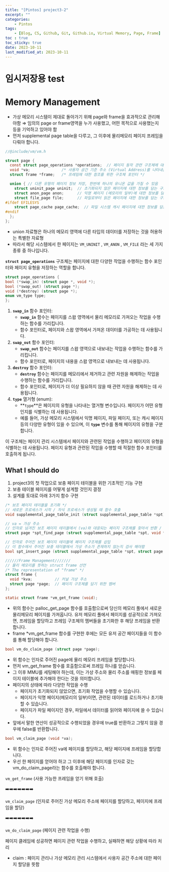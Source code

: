 ```yaml
---
title: "[Pintos] project3-2"
excerpt: ""
categories:
    - Pintos
tags:
    - [Blog, CS, Github, Git, Github.io, Virtual Memory, Page, Frame]
toc : true
toc_sticky: true
date: 2023-10-11
last_modified_at: 2023-10-11
---
```

# 임시저장용 test

# Memory Management

- 가상 메모리 시스템이 제대로 돌아가기 위해 page와 frame을 효과적으로 관리해야함 ⇒ 임의의 page or frame영역을 누가 사용했고, 어떤 목적으로 사용했는지 등을 기억하고 있어야 함
- 먼저 supplemental page table을  다루고, 그 이후에 물리메모리 페이지 프레임을 다뤄야 합니다.

```c
//@include/vm/vm.h

struct page {
  const struct page_operations *operations;  // 페이지 동작 관련 구조체에 대한 포인터
  void *va;              /* 사용자 공간 기준 주소 (Virtual Address)를 나타내는 포인터 */
  struct frame *frame;   /* 프레임에 대한 참조를 위한 구조체 포인터 */

  union { // 다른 유형의 페이지 정보 저장, 한번에 하나의 유니온 값을 가질 수 있음
    struct uninit_page uninit;  // 초기화되지 않은 페이지에 대한 정보를 담는 구조체
    struct anon_page anon;      // 익명 페이지 (메모리의 일부)에 대한 정보를 담는 구조체
    struct file_page file;      // 파일로부터 읽은 페이지에 대한 정보를 담는 구조체
#ifdef EFILESYS
    struct page_cache page_cache;  // 파일 시스템 캐시 페이지에 대한 정보를 담는 구조체
#endif
  };
};
```

- union 자료형은 하나의 메모리 영역에 다른 타입의 데이터를 저장하는 것을 허용하는 특별한 자료형
- 따라서 해당 시스템에서 한 페이지는 `VM_UNINIT` , `VM_ANON` , `VM_FILE` 라는 세 가지 종류 중 하나입니다.

**`struct page_operations`** 구조체는 페이지에 대한 다양한 작업을 수행하는 함수 포인터와 페이지 유형을 저장하는 역할을 합니다. 

```c
struct page_operations {
bool (*swap_in) (struct page *, void *);
bool (*swap_out) (struct page *);
void (*destroy) (struct page *);
enum vm_type type;
};
```

1. **`swap_in`** 함수 포인터:
    - **`swap_in`** 함수는 페이지를 스왑 영역에서 물리 메모리로 가져오는 작업을 수행하는 함수를 가리킵니다.
    - 함수 포인터로, 페이지와 스왑 영역에서 가져온 데이터를 가공하는 데 사용됩니다.
2. **`swap_out`** 함수 포인터:
    - **`swap_out`** 함수는 페이지를 스왑 영역으로 내보내는 작업을 수행하는 함수를 가리킵니다.
    - 함수 포인터로, 페이지의 내용을 스왑 영역으로 내보내는 데 사용됩니다.
3. **`destroy`** 함수 포인터:
    - **`destroy`** 함수는 페이지를 메모리에서 제거하고 관련 자원을 해제하는 작업을 수행하는 함수를 가리킵니다.
    - 함수 포인터로, 페이지가 더 이상 필요하지 않을 때 관련 자원을 해제하는 데 사용됩니다.
4. **`type`** 열거형 (enum):
    - **`type`**은 페이지의 유형을 나타내는 열거형 변수입니다. 페이지가 어떤 유형인지를 식별하는 데 사용됩니다.
    - 예를 들어, 가상 메모리 시스템에서 익명 페이지, 파일 페이지, 또는 캐시 페이지 등의 다양한 유형이 있을 수 있으며, 이 **`type`** 변수를 통해 페이지의 유형을 구분합니다.

이 구조체는 페이지 관리 시스템에서 페이지와 관련된 작업을 수행하고 페이지의 유형을 식별하는 데 사용됩니다. 페이지 유형과 관련된 작업을 수행할 때 적절한 함수 포인터를 호출하게 됩니다.

## What I should do

1. project3의 첫 작업으로 보충 페이지 테이블을 위한 기초적인 기능 구현
2. 보충 테이블 페이지를 어떻게 설계할 것인지 결정
3. 설계를 토대로 아래 3가지 함수 구현

```c
/* 보조 페이지 테이블을 초기화 */
// 새로운 프로세스가 시작 / 자식 프로세스가 생성될 때 함수 호출
void supplemental_page_table_init (struct supplemental_page_table *spt);

// va = 가상 주소
// 인자로 넘겨진 보조 페이지 테이블에서 (va)와 대응되는 페이지 구조체를 찾아서 반환 / 실패시 NULL
struct page *spt_find_page (struct supplemental_page_table *spt, void *va);

// 인자로 주어진 보조 페이지 테이블에 페이지 구조체를 삽입
// 이 함수에서 주어진 보충 테이블에서 가상 주소가 존재하지 않는지 검사 해야함
bool spt_insert_page (struct supplemental_page_table *spt, struct page *page);

//////Frame Management///////
// 물리 메모리를 뜻하는 struct frame 선언
/* The representation of "frame" */
struct frame {
  void *kva;          // 커널 가상 주소
  struct page *page;  // 페이지 구조체를 담기 위한 멤버
};
```

```c
static struct frame *vm_get_frame (void);
```

- 위의 함수는 palloc_get_page 함수를 호출함으로써 당신의 메모리 풀에서 새로운 물리메모리 페이지를 가져옵니다. 유저 메모리 풀에서 페이지를 성공적으로 가져오면, 프레임을 할당하고 프레임 구조체의 멤버들을 초기화한 후 해당 프레임을 반환합니다.
- frame *vm_get_frame  함수를 구현한 후에는 모든 유저 공간 페이지들을 이 함수를 통해 할당해야 합니다.

```c
bool vm_do_claim_page (struct page *page);
```

- 위 함수는 인자로 주어진 page에 물리 메모리 프레임을 할당합니다.
- 먼저 vm_get_frame 함수를 호출함으로써 프레임 하나를 얻습니다.
- 그 이후 MMU를 세팅해야 하는데, 이는 가상 주소와 물리 주소를 매핑한 정보를 페이지 테이블에 추가해야 한다는 것을 의미합니다.
- 페이지의 상태에 따라 다양한 작업을 수행
    - 페이지가 초기화되지 않았으면, 초기화 작업을 수행할 수 있습니다.
    - 페이지가 익명 페이지(메모리의 일부)이면, 관련된 데이터를 로드하거나 초기화할 수 있습니다.
    - 페이지가 파일 페이지인 경우, 파일에서 데이터를 읽어와 페이지에 쓸 수 있습니다.
- 앞에서 말한 연산이 성공적으로 수행되었을 경우에 true를 반환하고 그렇지 않을 경우에 false를 반환합니다.

```c
bool vm_claim_page (void *va);
```

- 위 함수는 인자로 주어진 va에 페이지를 할당하고, 해당 페이지에 프레임을 할당합니다.
- 우선 한 페이지를 얻어야 하고 그 이후에 해당 페이지를 인자로 갖는 vm_do_claim_page라는 함수를 호출해야 합니다.


`vm_get_frame` (사용 가능한 프레임을 얻기 위해 호출)

➡️➡️➡️➡️➡️➡️➡️

`vm_claim_page` (인자로 주어진 가상 메모리 주소에 페이지를 할당하고, 페이지에 프레임을 할당)

➡️➡️➡️➡️➡️➡️➡️

`vm_do_claim_page` (페이지 관련 작업을 수행)

페이지 클레임에 성공하면 페이지 관련 작업을 수행하고, 실패하면 해당 상황에 따라 처리

- claim : 페이지 관리나 가상 메모리 관리 시스템에서 사용자 공간 주소에 대한 페이지 할당을 뜻함